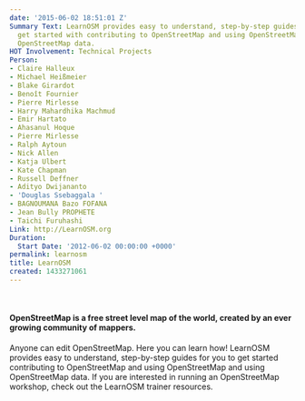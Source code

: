 ```yaml
---
date: '2015-06-02 18:51:01 Z'
Summary Text: LearnOSM provides easy to understand, step-by-step guides for you to
  get started with contributing to OpenStreetMap and using OpenStreetMap and using
  OpenStreetMap data.
HOT Involvement: Technical Projects
Person:
- Claire Halleux
- Michael Heißmeier
- Blake Girardot
- Benoît Fournier
- Pierre Mirlesse
- Harry Mahardhika Machmud
- Emir Hartato
- Ahasanul Hoque
- Pierre Mirlesse
- Ralph Aytoun
- Nick Allen
- Katja Ulbert
- Kate Chapman
- Russell Deffner
- Adityo Dwijananto
- 'Douglas Ssebaggala '
- BAGNOUMANA Bazo FOFANA
- Jean Bully PROPHETE
- Taichi Furuhashi
Link: http://LearnOSM.org
Duration:
  Start Date: '2012-06-02 00:00:00 +0000'
permalink: learnosm
title: LearnOSM
created: 1433271061
---
```

<p>&nbsp;</p><div class="front-text cell7 marginR"><h4 class="tagtitle">OpenStreetMap is a free street level map of the world, created by an ever growing community of mappers.</h4><p class="tagwords">Anyone can edit OpenStreetMap. Here you can learn how! LearnOSM provides easy to understand, step-by-step guides for you to get started contributing to OpenStreetMap and using OpenStreetMap and using OpenStreetMap data. If you are interested in running an OpenStreetMap workshop, check out the LearnOSM trainer resources.</p></div>
